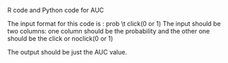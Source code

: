 
R code and Python code for AUC


The input format for this code is : prob \t click(0 or 1)
The input should be two columns: one column should be the probability and the other one should be the click or noclick(0 or 1)

The output should be just the AUC value.
